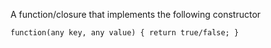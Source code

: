 A function/closure that implements the following constructor

`function(any key, any value) { return true/false; }`
